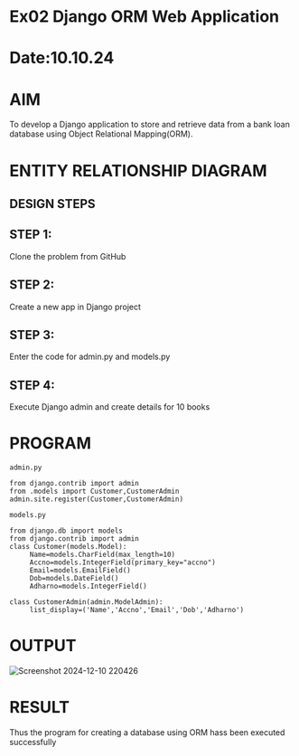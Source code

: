 # Ex02 Django ORM Web Application
# Date:10.10.24
# AIM
To develop a Django application to store and retrieve data from a bank loan database using Object Relational Mapping(ORM).

# ENTITY RELATIONSHIP DIAGRAM
## DESIGN STEPS
## STEP 1:
Clone the problem from GitHub

## STEP 2:
Create a new app in Django project

## STEP 3:
Enter the code for admin.py and models.py

## STEP 4:
Execute Django admin and create details for 10 books

# PROGRAM
```
admin.py

from django.contrib import admin
from .models import Customer,CustomerAdmin
admin.site.register(Customer,CustomerAdmin)

models.py

from django.db import models
from django.contrib import admin
class Customer(models.Model):
     Name=models.CharField(max_length=10)
     Accno=models.IntegerField(primary_key="accno")
     Email=models.EmailField()
     Dob=models.DateField()
     Adharno=models.IntegerField()

class CustomerAdmin(admin.ModelAdmin):
     list_display=('Name','Accno','Email','Dob','Adharno')

```
# OUTPUT
![Screenshot 2024-12-10 220426](https://github.com/user-attachments/assets/a9666b6b-47c6-4bfc-b084-3eab720a94ca)


# RESULT
Thus the program for creating a database using ORM hass been executed successfully
